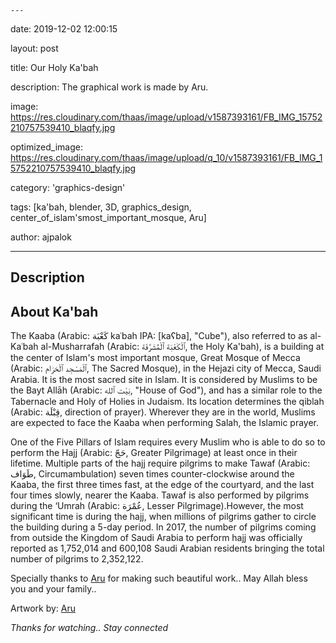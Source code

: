 	---

date: 2019-12-02 12:00:15

layout: post

title: Our Holy Ka'bah

description: The graphical work is made by Aru.

image: https://res.cloudinary.com/thaas/image/upload/v1587393161/FB_IMG_15752210757539410_blaqfy.jpg

optimized_image: https://res.cloudinary.com/thaas/image/upload/q_10/v1587393161/FB_IMG_15752210757539410_blaqfy.jpg

category: 'graphics-design'

tags: [ka'bah, blender, 3D, graphics_design, center_of_islam'smost_important_mosque, Aru]

author: ajpalok

---

## Description  
## About Ka'bah  

The Kaaba (Arabic: كَعْبَة‎ kaʿbah IPA: [kaʕba], "Cube"), also referred to as al-Kaʿbah al-Musharrafah (Arabic: ٱلْكَعْبَة ٱلْمُشَرَّفَة‎, the Holy Ka'bah), is a building at the center of Islam's most important mosque, Great Mosque of Mecca (Arabic: ٱلْمَسْجِد ٱلْحَرَام‎, The Sacred Mosque), in the Hejazi city of Mecca, Saudi Arabia. It is the most sacred site in Islam. It is considered by Muslims to be the Bayt Allāh (Arabic: بَيْت ٱلله‎, "House of God"), and has a similar role to the Tabernacle and Holy of Holies in Judaism. Its location determines the qiblah (Arabic: قِبْلَة‎, direction of prayer). Wherever they are in the world, Muslims are expected to face the Kaaba when performing Salah, the Islamic prayer.  

One of the Five Pillars of Islam requires every Muslim who is able to do so to perform the Hajj (Arabic: حَجّ‎, Greater Pilgrimage) at least once in their lifetime. Multiple parts of the hajj require pilgrims to make Tawaf (Arabic: طَوَاف‎, Circumambulation) seven times counter-clockwise around the Kaaba, the first three times fast, at the edge of the courtyard, and the last four times slowly, nearer the Kaaba. Tawaf is also performed by pilgrims during the ‘Umrah (Arabic: عُمْرَة‎, Lesser Pilgrimage).However, the most significant time is during the hajj, when millions of pilgrims gather to circle the building during a 5-day period. In 2017, the number of pilgrims coming from outside the Kingdom of Saudi Arabia to perform hajj was officially reported as 1,752,014 and 600,108 Saudi Arabian residents bringing the total number of pilgrims to 2,352,122.  

Specially thanks to [Aru](https://www.facebook.com/aru2.O?fref=nf) for making such beautiful work.. May Allah bless you and your family..

Artwork by: [Aru](https://www.facebook.com/aru2.O)  

*Thanks for watching.. Stay connected*
